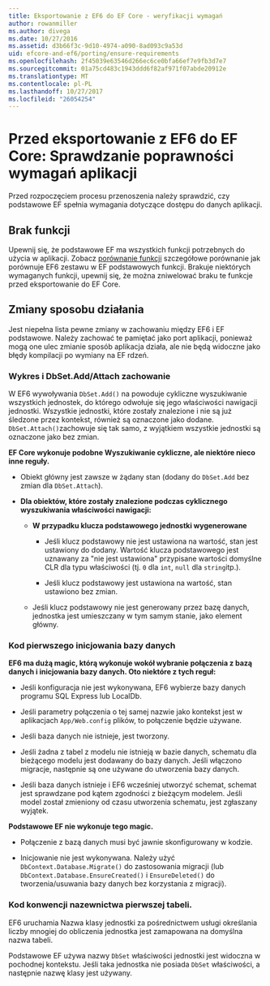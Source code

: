 ```yaml
---
title: Eksportowanie z EF6 do EF Core - weryfikacji wymagań
author: rowanmiller
ms.author: divega
ms.date: 10/27/2016
ms.assetid: d3b66f3c-9d10-4974-a090-8ad093c9a53d
uid: efcore-and-ef6/porting/ensure-requirements
ms.openlocfilehash: 2f45039e63546d266ec6ce0bfa66ef7e9fb3d7e7
ms.sourcegitcommit: 01a75cd483c1943ddd6f82af971f07abde20912e
ms.translationtype: MT
ms.contentlocale: pl-PL
ms.lasthandoff: 10/27/2017
ms.locfileid: "26054254"
---
```

# <a name="before-porting-from-ef6-to-ef-core-validate-your-applications-requirements"></a>Przed eksportowanie z EF6 do EF Core: Sprawdzanie poprawności wymagań aplikacji

Przed rozpoczęciem procesu przenoszenia należy sprawdzić, czy podstawowe EF spełnia wymagania dotyczące dostępu do danych aplikacji.

## <a name="missing-features"></a>Brak funkcji

Upewnij się, że podstawowe EF ma wszystkich funkcji potrzebnych do użycia w aplikacji. Zobacz [porównanie funkcji](../features.md) szczegółowe porównanie jak porównuje EF6 zestawu w EF podstawowych funkcji. Brakuje niektórych wymaganych funkcji, upewnij się, że można zniwelować braku te funkcje przed eksportowanie do EF Core.

## <a name="behavior-changes"></a>Zmiany sposobu działania

Jest niepełna lista pewne zmiany w zachowaniu między EF6 i EF podstawowe. Należy zachować te pamiętać jako port aplikacji, ponieważ mogą one ulec zmianie sposób aplikacja działa, ale nie będą widoczne jako błędy kompilacji po wymiany na EF rdzeń.

### <a name="dbsetaddattach-and-graph-behavior"></a>Wykres i DbSet.Add/Attach zachowanie

W EF6 wywoływania `DbSet.Add()` na powoduje cykliczne wyszukiwanie wszystkich jednostek, do którego odwołuje się jego właściwości nawigacji jednostki. Wszystkie jednostki, które zostały znalezione i nie są już śledzone przez kontekst, również są oznaczone jako dodane. `DbSet.Attach()`zachowuje się tak samo, z wyjątkiem wszystkie jednostki są oznaczone jako bez zmian.

**EF Core wykonuje podobne Wyszukiwanie cykliczne, ale niektóre nieco inne reguły.**

*  Obiekt główny jest zawsze w żądany stan (dodany do `DbSet.Add` bez zmian dla `DbSet.Attach`).

*  **Dla obiektów, które zostały znalezione podczas cyklicznego wyszukiwania właściwości nawigacji:**

    *  **W przypadku klucza podstawowego jednostki wygenerowane**

        * Jeśli klucz podstawowy nie jest ustawiona na wartość, stan jest ustawiony do dodany. Wartość klucza podstawowego jest uznawany za "nie jest ustawiona" przypisane wartości domyślne CLR dla typu właściwości (tj. `0` dla `int`, `null` dla `string`itp.).

        * Jeśli klucz podstawowy jest ustawiona na wartość, stan ustawiono bez zmian.

    *  Jeśli klucz podstawowy nie jest generowany przez bazę danych, jednostka jest umieszczany w tym samym stanie, jako element główny.

### <a name="code-first-database-initialization"></a>Kod pierwszego inicjowania bazy danych

**EF6 ma dużą magic, którą wykonuje wokół wybranie połączenia z bazą danych i inicjowania bazy danych. Oto niektóre z tych reguł:**

* Jeśli konfiguracja nie jest wykonywana, EF6 wybierze bazy danych programu SQL Express lub LocalDb.

* Jeśli parametry połączenia o tej samej nazwie jako kontekst jest w aplikacjach `App/Web.config` plików, to połączenie będzie używane.

* Jeśli baza danych nie istnieje, jest tworzony.

* Jeśli żadna z tabel z modelu nie istnieją w bazie danych, schematu dla bieżącego modelu jest dodawany do bazy danych. Jeśli włączono migracje, następnie są one używane do utworzenia bazy danych.

* Jeśli baza danych istnieje i EF6 wcześniej utworzyć schemat, schemat jest sprawdzane pod kątem zgodności z bieżącym modelem. Jeśli model został zmieniony od czasu utworzenia schematu, jest zgłaszany wyjątek.

**Podstawowe EF nie wykonuje tego magic.**

* Połączenie z bazą danych musi być jawnie skonfigurowany w kodzie.

* Inicjowanie nie jest wykonywana. Należy użyć `DbContext.Database.Migrate()` do zastosowania migracji (lub `DbContext.Database.EnsureCreated()` i `EnsureDeleted()` do tworzenia/usuwania bazy danych bez korzystania z migracji).

### <a name="code-first-table-naming-convention"></a>Kod konwencji nazewnictwa pierwszej tabeli.

EF6 uruchamia Nazwa klasy jednostki za pośrednictwem usługi określania liczby mnogiej do obliczenia jednostka jest zamapowana na domyślna nazwa tabeli.

Podstawowe EF używa nazwy `DbSet` właściwości jednostki jest widoczna w pochodnej kontekstu. Jeśli taka jednostka nie posiada `DbSet` właściwości, a następnie nazwę klasy jest używany.
